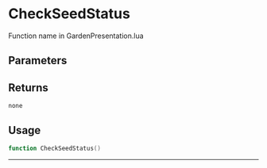 # CheckSeedStatus
Function name in GardenPresentation.lua
## Parameters

## Returns
`none`
## Usage
```lua
function CheckSeedStatus()
```
---
